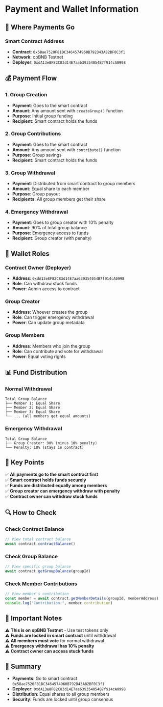 # Payment and Wallet Information

## 🏦 **Where Payments Go**

### **Smart Contract Address**
- **Contract**: `0x58ae7520F81DC3464574960B792D43A82BF0C3f1`
- **Network**: opBNB Testnet
- **Deployer**: `0xdA13e8F82C83d14E7aa639354054B7f914cA0998`

## 💰 **Payment Flow**

### **1. Group Creation**
- **Payment**: Goes to the smart contract
- **Amount**: Any amount sent with `createGroup()` function
- **Purpose**: Initial group funding
- **Recipient**: Smart contract holds the funds

### **2. Group Contributions**
- **Payment**: Goes to the smart contract
- **Amount**: Any amount sent with `contribute()` function
- **Purpose**: Group savings
- **Recipient**: Smart contract holds the funds

### **3. Group Withdrawal**
- **Payment**: Distributed from smart contract to group members
- **Amount**: Equal share to each member
- **Purpose**: Group payout
- **Recipients**: All group members get their share

### **4. Emergency Withdrawal**
- **Payment**: Goes to group creator with 10% penalty
- **Amount**: 90% of total group balance
- **Purpose**: Emergency access to funds
- **Recipient**: Group creator (with penalty)

## 🔐 **Wallet Roles**

### **Contract Owner (Deployer)**
- **Address**: `0xdA13e8F82C83d14E7aa639354054B7f914cA0998`
- **Role**: Can withdraw stuck funds
- **Power**: Admin access to contract

### **Group Creator**
- **Address**: Whoever creates the group
- **Role**: Can trigger emergency withdrawal
- **Power**: Can update group metadata

### **Group Members**
- **Address**: Members who join the group
- **Role**: Can contribute and vote for withdrawal
- **Power**: Equal voting rights

## 📊 **Fund Distribution**

### **Normal Withdrawal**
```
Total Group Balance
├── Member 1: Equal Share
├── Member 2: Equal Share
├── Member 3: Equal Share
└── ... (all members get equal amounts)
```

### **Emergency Withdrawal**
```
Total Group Balance
├── Group Creator: 90% (minus 10% penalty)
└── Penalty: 10% (stays in contract)
```

## 🎯 **Key Points**

✅ **All payments go to the smart contract first**  
✅ **Smart contract holds funds securely**  
✅ **Funds are distributed equally among members**  
✅ **Group creator can emergency withdraw with penalty**  
✅ **Contract owner can withdraw stuck funds**  

## 🔍 **How to Check**

### **Check Contract Balance**
```javascript
// View total contract balance
await contract.contractBalance()
```

### **Check Group Balance**
```javascript
// View specific group balance
await contract.getGroupBalance(groupId)
```

### **Check Member Contributions**
```javascript
// View member's contribution
const member = await contract.getMemberDetails(groupId, memberAddress)
console.log("Contribution:", member.contribution)
```

## 🚨 **Important Notes**

⚠️ **This is on opBNB Testnet** - Use test tokens only  
⚠️ **Funds are locked in smart contract** until withdrawal  
⚠️ **All members must vote** for normal withdrawal  
⚠️ **Emergency withdrawal has 10% penalty**  
⚠️ **Contract owner can access stuck funds**  

## 🎯 **Summary**

- **Payments**: Go to smart contract `0x58ae7520F81DC3464574960B792D43A82BF0C3f1`
- **Deployer**: `0xdA13e8F82C83d14E7aa639354054B7f914cA0998`
- **Distribution**: Equal shares to all group members
- **Security**: Funds are locked until group consensus 